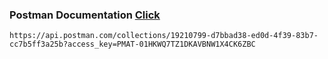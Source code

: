 ### Postman Documentation [Click](https://api.postman.com/collections/19210799-d7bbad38-ed0d-4f39-83b7-cc7b5ff3a25b?access_key=PMAT-01HKWQ7TZ1DKAVBNW1X4CK6ZBC)
```phpt
https://api.postman.com/collections/19210799-d7bbad38-ed0d-4f39-83b7-cc7b5ff3a25b?access_key=PMAT-01HKWQ7TZ1DKAVBNW1X4CK6ZBC
```

